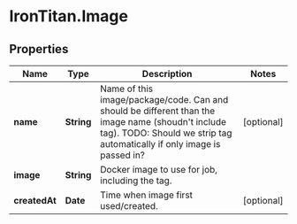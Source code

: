 # IronTitan.Image

## Properties
Name | Type | Description | Notes
------------ | ------------- | ------------- | -------------
**name** | **String** | Name of this image/package/code. Can and should be different than the image name (shoudn&#39;t include tag). TODO: Should we strip tag automatically if only image is passed in? | [optional] 
**image** | **String** | Docker image to use for job, including the tag. | 
**createdAt** | **Date** | Time when image first used/created. | [optional] 


